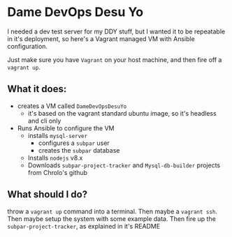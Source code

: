 # Dame DevOps Desu Yo

I needed a dev test server for my DDY stuff, but I wanted it to be repeatable in it's deployment, so here's a Vagrant managed VM with Ansible configuration.

Just make sure you have `Vagrant` on your host machine, and then fire off a `vagrant up`.

## What it does:
- creates a VM called `DameDevOpsDesuYo`
  - it's based on the vagrant standard ubuntu image, so it's headless and cli only
- Runs Ansible to configure the VM
  - installs `mysql-server`
    - configures a `subpar` user
    - creates the `subpar` database
  - Installs `nodejs` v8.x
  - Downloads `subpar-project-tracker` and `Mysql-db-builder` projects from Chrolo's github

## What should I do?
throw a `vagrant up` command into a terminal. Then maybe a `vagrant ssh`. Then maybe setup the system with some example data. Then fire up the `subpar-project-tracker`, as explained in it's README